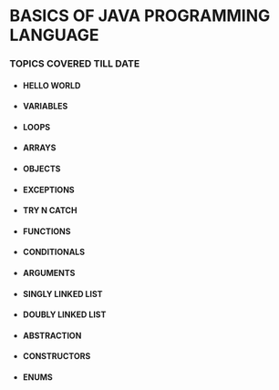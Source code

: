 # BASICS OF JAVA PROGRAMMING LANGUAGE

### TOPICS COVERED TILL DATE

* #### HELLO WORLD
* #### VARIABLES
* #### LOOPS
* #### ARRAYS
* #### OBJECTS
* #### EXCEPTIONS
* #### TRY N CATCH
* #### FUNCTIONS
* #### CONDITIONALS
* #### ARGUMENTS
* #### SINGLY LINKED LIST
* #### DOUBLY LINKED LIST
* #### ABSTRACTION
* #### CONSTRUCTORS
* #### ENUMS


<!-- 
# MARKDOWN

Heading

# ,## ,### ,#### ,##### ,######  (Dont forget the space after the # ends)
h1, h2, h3, h4, h5, h6
-->



